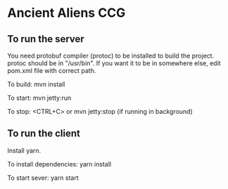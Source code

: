 # Ancient Aliens CCG

## To run the server
You need protobuf compiler (protoc) to be installed to build the project. protoc should be in "/usr/bin". If you want it to be in somewhere else, edit pom.xml file with correct path.

To build: mvn install

To start: mvn jetty:run

To stop: <CTRL+C> or mvn jetty:stop (if running in background)

## To run the client
Install yarn.

To install dependencies: yarn install 

To start sever: yarn start
